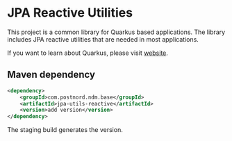 # JPA Reactive Utilities

This project is a common library for Quarkus based applications. The library
includes JPA reactive utilities that are needed in most applications.

If you want to learn about Quarkus, please visit [website](https://quarkus.io).

## Maven dependency

```xml
<dependency>
    <groupId>com.postnord.ndm.base</groupId>
    <artifactId>jpa-utils-reactive</artifactId>
    <version>add version</version>
</dependency>
```

The staging build generates the version.
